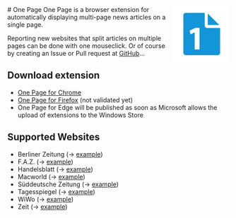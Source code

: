 <img align="right" src="assets/icon-128.png" width="128">
# One Page
One Page is a browser extension for automatically displaying multi-page news articles on a single page.

Reporting new websites that split articles on multiple pages can be done with one mouseclick.
Or of course by creating an Issue or Pull request at [GitHub](https://github.com/pablotheissen/OnePage/)…

## Download extension
* [One Page for Chrome](https://chrome.google.com/webstore/detail/one-page/dbjlpgoniabijgdpmdabdkfonjhcccpf)
* [One Page for Firefox](https://addons.mozilla.org/en-US/firefox/addon/one-page/) (not validated yet)
* One Page for Edge will be published as soon as Microsoft allows the upload of extensions to the Windows Store

## Supported Websites
* Berliner Zeitung (→ [example](http://www.berliner-zeitung.de/berlin/stadtratskandidat-in-neukoelln-schwul--migranten-lehrer--afd-politiker-25608022))
* F.A.Z. (→ [example](http://www.faz.net/-gqe-8s7et))
* Handelsblatt (→ [example](http://www.handelsblatt.com/19311926.html))
* Macworld (→ [example](http://www.macworld.co.uk/feature/mac-software/best-alternatives-itunes-for-mac-best-music-players-for-macos-3653318/))
* Süddeutsche Zeitung (→ [example](http://sz.de/1.3348711))
* Tagesspiegel (→ [example](http://www.tagesspiegel.de/19282294.html))
* WiWo (→ [example](https://www.wiwo.de/19311936.html))
* Zeit (→ [example](http://www.zeit.de/wirtschaft/unternehmen/2017-01/rossmann-dm-drogerie-preiskampf-mitarbeiter-image))
